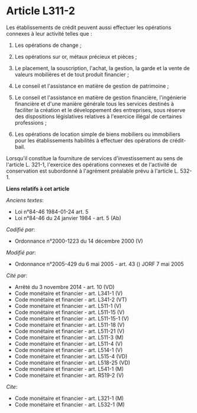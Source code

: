 # Article L311-2

Les établissements de crédit peuvent aussi effectuer les opérations connexes à leur activité telles que :

1. Les opérations de change ;

2. Les opérations sur or, métaux précieux et pièces ;

3. Le placement, la souscription, l'achat, la gestion, la garde et la vente de valeurs mobilières et de tout produit
financier ;

4. Le conseil et l'assistance en matière de gestion de patrimoine ;

5. Le conseil et l'assistance en matière de gestion financière, l'ingénierie financière et d'une manière générale tous les
services destinés à faciliter la création et le développement des entreprises, sous réserve des dispositions législatives
relatives à l'exercice illégal de certaines professions ;

6. Les opérations de location simple de biens mobiliers ou immobiliers pour les établissements habilités à effectuer des
opérations de crédit-bail.

Lorsqu'il constitue la fourniture de services d'investissement au sens de l'article L. 321-1, l'exercice des opérations
connexes et de l'activité de conservation est subordonné à l'agrément préalable prévu à l'article L. 532-1.

**Liens relatifs à cet article**

_Anciens textes_:

  - Loi n°84-46 1984-01-24 art. 5
  - Loi n°84-46 du 24 janvier 1984 - art. 5 (Ab)

_Codifié par_:

  - Ordonnance n°2000-1223 du 14 décembre 2000 (V)

_Modifié par_:

  - Ordonnance n°2005-429 du 6 mai 2005 - art. 43 () JORF 7 mai 2005

_Cité par_:

  - Arrêté du 3 novembre 2014 - art. 10 (VD)
  - Code monétaire et financier - art. L341-1 (V)
  - Code monétaire et financier - art. L341-2 (VT)
  - Code monétaire et financier - art. L511-1 (V)
  - Code monétaire et financier - art. L511-15 (V)
  - Code monétaire et financier - art. L511-15-1 (V)
  - Code monétaire et financier - art. L511-18 (V)
  - Code monétaire et financier - art. L511-21 (V)
  - Code monétaire et financier - art. L511-3 (M)
  - Code monétaire et financier - art. L511-4 (V)
  - Code monétaire et financier - art. L514-1 (V)
  - Code monétaire et financier - art. L515-4 (VD)
  - Code monétaire et financier - art. L518-25 (VD)
  - Code monétaire et financier - art. L541-1 (M)
  - Code monétaire et financier - art. R519-2 (V)

_Cite_:

  - Code monétaire et financier - art. L321-1 (M)
  - Code monétaire et financier - art. L532-1 (M)
